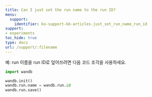 ```yaml
---
title: Can I just set the run name to the run ID?
menu:
  support:
    identifier: ko-support-kb-articles-just_set_run_name_run_id
support:
- experiments
toc_hide: true
type: docs
url: /support/:filename
---
```


예: run 이름을 run ID로 덮어쓰려면 다음 코드 조각을 사용하세요.

```python
import wandb

wandb.init()
wandb.run.name = wandb.run.id
wandb.run.save()
```
